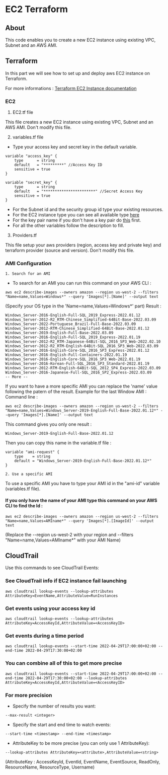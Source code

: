 # EC2 Terraform

## About

This code enables you to create a new EC2 instance using existing VPC, Subnet and an AWS AMI.

## Terraform

In this part we will see how to set up and deploy aws EC2 instance on Terraform.

For more informations : [Terraform EC2 Instance documentation](https://registry.terraform.io/providers/hashicorp/aws/latest/docs/resources/instance)

### EC2

1. EC2.tf file

This file creates a new EC2 instance using existing VPC, Subnet and an AWS AMI.
Don't modify this file.

2. variables.tf file 

- Type your access key and secret key in the default variable.

```
variable "access_key" {
    type      = string
    default   = "*********" //Access Key ID
    sensitive = true
}

variable "secret_key" {
    type      = string
    default   = "***********************" //Secret Access Key
    sensitive = true
}
```
- For the Subnet id and the security group id type your existing resources.
- For the EC2 instance type you can see all available type [here](https://aws.amazon.com/fr/ec2/instance-types/)
- For the key pair name if you don't have a key pair do [this](https://us-west-2.console.aws.amazon.com/codesuite/codecommit/repositories/ToolBox-Terraform/browse/refs/heads/main/--/Terraform/Secrets%20Manager?region=us-west-2) first.
- For all the other variables follow the description to fill.

3. Providers.tf

This file setup your aws providers (region, access key and private key) and terraform provider (source and version).
Don't modify this file.

### AMI Configuration

    1. Search for an AMI

- To search for an AMI you can run this command on your AWS CLI :
```
aws ec2 describe-images --owners amazon --region us-west-2 --filters "Name=name,Values=Windows*" --query 'Images[*].[Name]' --output text
```
(Specify your OS type in the 'Name=name,Values=Windows*' part)
Result : 
```
Windows_Server-2016-English-Full-SQL_2019_Express-2022.01.12
Windows_Server-2012-R2_RTM-Chinese_Simplified-64Bit-Base-2022.03.09
Windows_Server-2022-Portuguese_Brazil-Full-Base-2022.03.09
Windows_Server-2012-RTM-Chinese_Simplified-64Bit-Base-2022.01.12
Windows_Server-2019-English-Full-Base-2022.03.09
Windows_Server-2016-English-Full-SQL_2019_Express-2022.01.19
Windows_Server-2012-R2_RTM-Japanese-64Bit-SQL_2016_SP3_Web-2022.02.10
Windows_Server-2012-R2_RTM-English-64Bit-SQL_2016_SP3_Web-2022.03.09
Windows_Server-2016-English-Core-SQL_2016_SP3_Express-2022.01.12
Windows_Server-2016-English-Full-Containers-2022.01.19
Windows_Server-2016-English-Core-SQL_2016_SP3_Web-2022.01.19
Windows_Server-2016-Korean-Full-SQL_2016_SP3_Standard-2022.01.19
Windows_Server-2012-RTM-English-64Bit-SQL_2012_SP4_Express-2022.03.09
Windows_Server-2016-Japanese-Full-SQL_2016_SP2_Express-2022.03.09
-- More --
```
If you want to have a more specific AMI you can replace the 'name' value following the patern of the result.
Example  for the last Window AMI :
Command line :
```
aws ec2 describe-images --owners amazon --region us-west-2 --filters "Name=name,Values=Windows_Server-2019-English-Full-Base-2022.01.12*" --query 'Images[*].[Name]' --output text 
```
This command gives you only one result :
```
Windows_Server-2019-English-Full-Base-2022.01.12
```
Then you can copy this name in the variable.tf file :
```
variable "ami-request" {
    type    = string
    default = "Windows_Server-2019-English-Full-Base-2022.01.12*" 
}
```

    2. Use a specific AMI

To use a specific AMI you have to type your AMI id in the "ami-id" variable (variables.tf file).

#### If you only have the name of your AMI type this command on your AWS CLI to find the Id :
```
aws ec2 describe-images --owners amazon --region us-west-2 --filters "Name=name,Values=AMIname*" --query 'Images[*].[ImageId]' --output text
```
(Replace the --region us-west-2 with your region and --filters "Name=name,Values=AMIname*" with your AMI Name)

## CloudTrail

Use this commands to see CloudTrail Events:

### See CloudTrail info if EC2 instance fail launching

```
aws cloudtrail lookup-events --lookup-attributes AttributeKey=EventName,AttributeValue=RunInstances
```

### Get events using your access key id

```
aws cloudtrail lookup-events --lookup-attributes AttributeKey=AccessKeyId,AttributeValue=<AccessKeyID>
```

### Get events during a time period

```
aws cloudtrail lookup-events --start-time 2022-04-29T17:00:00+02:00 --end-time 2022-04-29T17:30:00+02:00
```

### You can combine all of this to get more precise

```
aws cloudtrail lookup-events --start-time 2022-04-29T17:00:00+02:00 --end-time 2022-04-29T17:30:00+02:00 --lookup-attributes AttributeKey=AccessKeyId,AttributeValue=<AccessKeyID>
```

### For more precision

- Specify the number of results you want:

```
--max-result <integer>
```

- Specify the start and end time to watch events: 

```
--start-time <timestamp> --end-time <timestamp> 
```

- AttributeKey to be more precise (you can only use 1 AttributeKey): 

``` 
--lookup-attributes AttributeKey=<attribute>,AttributeValue=<string> 
``` 

(AttributeKey : AccessKeyId, EventId, EventName, EventSource, ReadOnly, ResourceName, ResourceType, Username)
